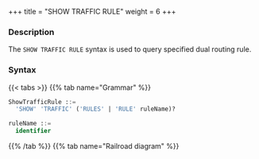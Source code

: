 +++
title = "SHOW TRAFFIC RULE"
weight = 6
+++

### Description

The `SHOW TRAFFIC RULE` syntax is used to query specified dual routing rule.

### Syntax

{{< tabs >}}
{{% tab name="Grammar" %}}
```sql
ShowTrafficRule ::=
  'SHOW' 'TRAFFIC' ('RULES' | 'RULE' ruleName)?

ruleName ::=
  identifier
```
{{% /tab %}}
{{% tab name="Railroad diagram" %}}
<iframe frameborder="0" name="diagram" id="diagram" width="100%" height="100%"></iframe>
{{% /tab %}}
{{< /tabs >}}

### Supplement

- When `ruleName` not specified, the default is show all traffic rules

### Return Value Description

| Column              | Description                  |
|---------------------|------------------------------|
| name                | traffic rule name            |
| labels              | compute node labels          |
| algorithm_type      | traffic algorithm type       |
| algorithm_props     | traffic algorithn properties |
| load_balancer_type  | load balancer type           |
| load_balancer_props | load balancer properties     |

### Example

- Query specified traffic rule

```sql
SHOW TRAFFIC RULE sql_match_traffic;
```

```sql
mysql> SHOW TRAFFIC RULE sql_match_traffic;
+-------------------+--------+----------------+--------------------------------------------------------------------------------+--------------------+---------------------+
| name              | labels | algorithm_type | algorithm_props                                                                | load_balancer_type | load_balancer_props |
+-------------------+--------+----------------+--------------------------------------------------------------------------------+--------------------+---------------------+
| sql_match_traffic | OLTP   | SQL_MATCH      | sql=SELECT * FROM t_order WHERE order_id = 1; UPDATE t_order SET order_id = 5; | RANDOM             |                     |
+-------------------+--------+----------------+--------------------------------------------------------------------------------+--------------------+---------------------+
1 row in set (0.00 sec)
```

- Query all traffic rules

```sql
SHOW TRAFFIC RULES;
```

```sql
mysql> SHOW TRAFFIC RULES;
+-------------------+--------+----------------+--------------------------------------------------------------------------------+--------------------+---------------------+
| name              | labels | algorithm_type | algorithm_props                                                                | load_balancer_type | load_balancer_props |
+-------------------+--------+----------------+--------------------------------------------------------------------------------+--------------------+---------------------+
| sql_match_traffic | OLTP   | SQL_MATCH      | sql=SELECT * FROM t_order WHERE order_id = 1; UPDATE t_order SET order_id = 5; | RANDOM             |                     |
+-------------------+--------+----------------+--------------------------------------------------------------------------------+--------------------+---------------------+
1 row in set (0.04 sec)
```

### Reserved word

`SHOW`, `TRAFFIC`, `RULE`, `RULES`

### Related links

- [Reserved word](/en/user-manual/shardingsphere-proxy/distsql/syntax/reserved-word/)
